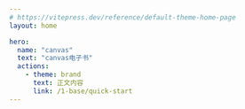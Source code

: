```yaml
---
# https://vitepress.dev/reference/default-theme-home-page
layout: home

hero:
  name: "canvas"
  text: "canvas电子书"
  actions:
    - theme: brand
      text: 正文内容
      link: /1-base/quick-start
---
```


